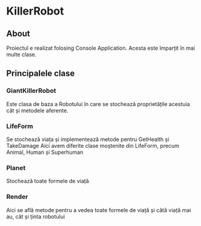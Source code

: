 # KillerRobot

## About
  Proiectul e realizat folosing Console Application. Acesta este împarțit în mai multe clase. 
## Principalele clase 
### GiantKillerRobot
  Este clasa de baza a Robotului în care se stochează proprietățile acestuia cât și metodele aferente.
### LifeForm
  Se stochează viața și implementează metode pentru GetHealth și TakeDamage
  Aici avem diferite clase moștenite din LifeForm, precum Animal, Human și Superhuman
### Planet
  Stochează toate formele de viață
### Render
  Aici se află metode pentru a vedea toate formele de viață și câtă viață mai au, cât și ținta robotului
